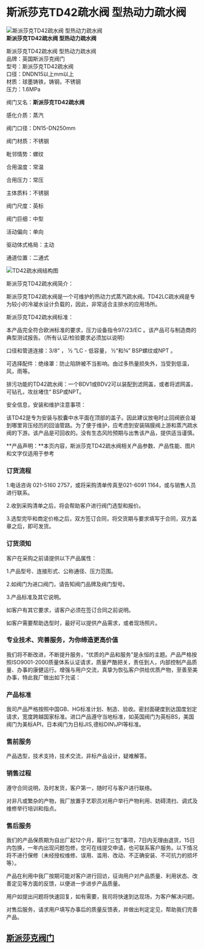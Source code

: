 
# 斯派莎克TD42疏水阀 型热动力疏水阀

![斯派莎克TD42疏水阀 型热动力疏水阀](/uploads/allimg/140422/1_04220933302323.jpg)  
**斯派莎克TD42疏水阀 型热动力疏水阀**

斯派莎克TD42疏水阀 型热动力疏水阀  
品牌：英国斯派莎克阀门  
型号：斯派莎克TD42疏水阀  
口径：DNDN15以上mm以上  
材质：球墨铸铁，铸钢，不锈钢  
压力：1.6MPa

阀门又名：**斯派莎克TD42疏水阀**

感化介质：蒸汽

阀门口径：DN15-DN250mm

阀门材质：不锈钢

毗邻情势：螺纹

合用温度：常温

合用压力：常压

主体质料：不锈钢

阀门尺度：英标

阀门巨细：中型

活动偏向：单向

驱动体式格局：主动

通道位置：二通式

![TD42疏水阀结构图](/uploads/allimg/140422/0933301134-0.jpg)

斯派莎克TD42疏水阀简介：

斯派莎克TD42疏水阀是一个可维护的热动力式蒸汽疏水阀。TD42LC疏水阀是专为较小的冷凝水设计负载的，因此，非常适合主排水的应用场所。

斯派莎克TD42疏水阀标准：

本产品完全符合欧洲标准的要求，压力设备指令97/23/EC 。该产品可与制造商的典型测试报告。（所有认证/检验要求必须加以说明）

口径和管道连接：3/8“ ， ½ ”LC - 低容量， ½“和¾” BSP螺纹或NPT 。

可选择配件：绝缘罩：防止陷阱被不当影响。由过多热量损失外，当受到低温，风，雨等。

排污功能的TD42疏水阀：一个BDV1或BDV2可以装配到滤网盖，或者将滤网盖，可钻孔，攻丝堵住“ BSP或NPT。

安全信息，安装和维护注意事项：

该TD42是专为安装与胶囊中水平面在顶部的盖子。因此建议放电时止回阀嵌合凝到哪里背压经历的回油管路。为了便于维护，应考虑到安装隔膜阀上游和蒸汽疏水阀的下游。该产品是可回收的。没有生态风险预期与出售该产品，提供适当谨慎。

**产品声明：**本页内容，斯派莎克TD42疏水阀相关产品参数、产品性能、图片和文字仅适用于参考

### 订货流程

1.电话咨询 021-5160 2757，或将采购清单传真至021-6091 1164，或与销售人员进行联系。

2.收到采购清单之后，将会帮助客户进行阀门选型和报价。

3.选型完毕和商定价格之后，双方签订合同，将交货期与要求填写于合同，双方盖章之后，即可发货。

### 订货须知

客户在采购之前请提供以下产品属性：

1.产品型号、连接形式、公称通径、压力范围。

2.如阀门为进口阀门，请告知阀门品牌及阀门型号。

3.产品标准及其它说明。

如客户有其它要求，请客户必须在签订合同之前说明。

如客户需要帮助选型时，最好可以提供产品需求，或者现场照片。

### 专业技术、完善服务，为你缔造更高价值

我们将不断改进，不断提升服务，“优质的产品和服务”是永恒的主题。产品严格按照ISO9001-2000质量体系认证请求，质量严酷把关，责任到人，内部控制产品质量、办事的康健运行。增强与用户交流，真挚为恢弘客户供给优质产物，至善至美办事，特此我厂做出如下允诺：

### 产品标准

我司产品严格按照中国GB、HG标准计划、制造、验收。密封面硬度到达国度划定请求，宽度跨越国家标准。进口产品遵守当地标准，如英国阀门为英标BS，美国阀门为美标API，日本阀门为日标JIS,德标DIN\\JPI等标准。

### 售前服务

产品选型，技术支持，技术交流，非标产品设计，疑难解答。

### 销售过程

遵守合同说明，及时发货，客户第一，随时可与客户进行联络。

对非凡或繁杂的产物，我厂放置手艺职员对用户举行产物利用、妨碍清扫、调式及维修举行培训和指点。

### 售后服务

我们的产品保质期为自出厂起12个月，履行“三包”事项，7日内无理由退货，15日内包换，一年内出现问题包修，您可在线提交申请，也可联系客户服务。以下情况将不进行保修（未经授权维修、误用、滥用、改动、不正确安装、不可抗力的损坏等）。

产品在利用中我厂按期可能对客户进行回访，征询用户对产品质量、利用状态、改善定见等方面的反馈，以便进一步进步产品质量。

用户如提出问题将快速回复，如有需要，我司将快速到达现场，为客户解决问题。

对售后服务，请求用户填写办事后的质量反馈表，并做出判定定见，帮助我们完善产品。



## [斯派莎克阀门](#)
